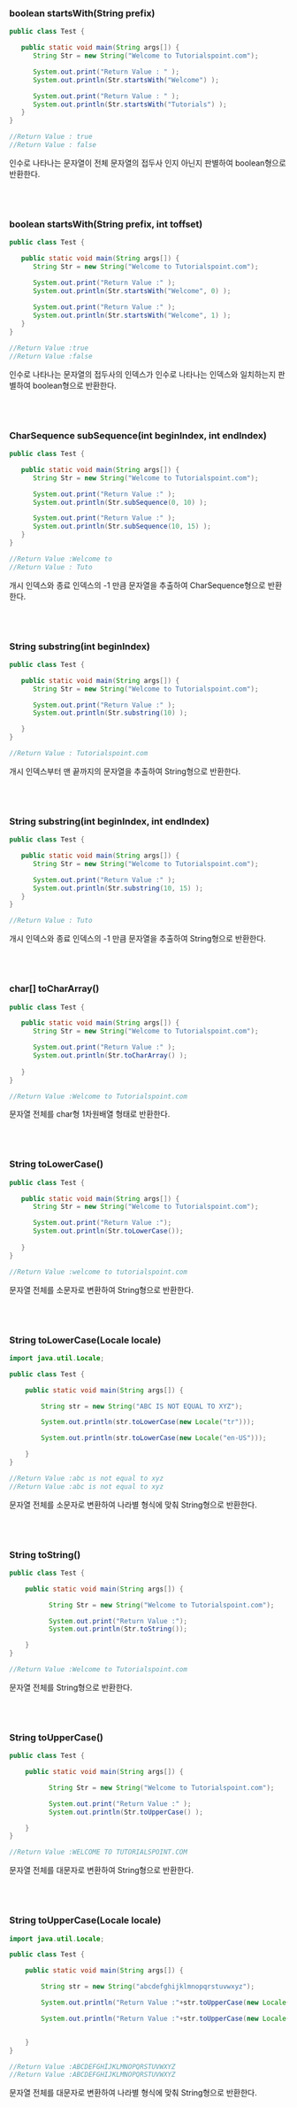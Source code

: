 ### boolean startsWith(String prefix)
```java
public class Test {

   public static void main(String args[]) {
      String Str = new String("Welcome to Tutorialspoint.com");

      System.out.print("Return Value : " );
      System.out.println(Str.startsWith("Welcome") );

      System.out.print("Return Value : " );
      System.out.println(Str.startsWith("Tutorials") );
   }
}

//Return Value : true
//Return Value : false
```
인수로 나타나는 문자열이 전체 문자열의 접두사 인지 아닌지 판별하여 boolean형으로 반환한다.

<br>
<br>

### boolean startsWith(String prefix, int toffset)
```java
public class Test {

   public static void main(String args[]) {
      String Str = new String("Welcome to Tutorialspoint.com");

      System.out.print("Return Value :" );
      System.out.println(Str.startsWith("Welcome", 0) );
      
      System.out.print("Return Value :" );
      System.out.println(Str.startsWith("Welcome", 1) );
   }
}

//Return Value :true
//Return Value :false
```
인수로 나타나는 문자열의 접두사의 인덱스가 인수로 나타나는 인덱스와 일치하는지 판별하여 boolean형으로 반환한다.

<br>
<br>

### CharSequence subSequence(int beginIndex, int endIndex)
```java
public class Test {

   public static void main(String args[]) {
      String Str = new String("Welcome to Tutorialspoint.com");

      System.out.print("Return Value :" );
      System.out.println(Str.subSequence(0, 10) );

      System.out.print("Return Value :" );
      System.out.println(Str.subSequence(10, 15) );
   }
}

//Return Value :Welcome to
//Return Value : Tuto
```
개시 인덱스와 종료 인덱스의 -1 만큼 문자열을 추출하여 CharSequence형으로 반환한다.

<br>
<br>

### String substring(int beginIndex)
```java
public class Test {

   public static void main(String args[]) {
      String Str = new String("Welcome to Tutorialspoint.com");

      System.out.print("Return Value :" );
      System.out.println(Str.substring(10) );

   }
}

//Return Value : Tutorialspoint.com
```
개시 인덱스부터 맨 끝까지의 문자열을 추출하여 String형으로 반환한다.

<br>
<br>

### String substring(int beginIndex, int endIndex)
```java
public class Test {

   public static void main(String args[]) {
      String Str = new String("Welcome to Tutorialspoint.com");

      System.out.print("Return Value :" );
      System.out.println(Str.substring(10, 15) );
   }
}

//Return Value : Tuto
```
개시 인덱스와 종료 인덱스의 -1 만큼 문자열을 추출하여 String형으로 반환한다.

<br>
<br>

### char[] toCharArray()
```java
public class Test {

   public static void main(String args[]) {
      String Str = new String("Welcome to Tutorialspoint.com");

      System.out.print("Return Value :" );
      System.out.println(Str.toCharArray() );
     
   }
}

//Return Value :Welcome to Tutorialspoint.com
```
문자열 전체를 char형 1차원배열 형태로 반환한다.

<br>
<br>

### String toLowerCase()
```java
public class Test {

   public static void main(String args[]) {
      String Str = new String("Welcome to Tutorialspoint.com");

      System.out.print("Return Value :");
      System.out.println(Str.toLowerCase());
      
   }
}

//Return Value :welcome to tutorialspoint.com
```
문자열 전체를 소문자로 변환하여 String형으로 반환한다.

<br>
<br>

### String toLowerCase(Locale locale)
```java
import java.util.Locale;

public class Test {

	public static void main(String args[]) {

		String str = new String("ABC IS NOT EQUAL TO XYZ");

		System.out.println(str.toLowerCase(new Locale("tr")));

		System.out.println(str.toLowerCase(new Locale("en-US")));

	}
}

//Return Value :abc ıs not equal to xyz
//Return Value :abc is not equal to xyz
```
문자열 전체를 소문자로 변환하여 나라별 형식에 맞춰 String형으로 반환한다.

<br>
<br>

###	String toString()
```java
public class Test {

	public static void main(String args[]) {

	      String Str = new String("Welcome to Tutorialspoint.com");

	      System.out.print("Return Value :");
	      System.out.println(Str.toString());

	}
}

//Return Value :Welcome to Tutorialspoint.com
```
문자열 전체를 String형으로 반환한다.

<br>
<br>

### String toUpperCase()
```java
public class Test {

	public static void main(String args[]) {

	      String Str = new String("Welcome to Tutorialspoint.com");

	      System.out.print("Return Value :" );
	      System.out.println(Str.toUpperCase() );

	}
}

//Return Value :WELCOME TO TUTORIALSPOINT.COM
```
문자열 전체를 대문자로 변환하여 String형으로 반환한다.

<br>
<br>

###	String toUpperCase(Locale locale)
```java
import java.util.Locale;

public class Test {

	public static void main(String args[]) {

		String str = new String("abcdefghijklmnopqrstuvwxyz");

		System.out.println("Return Value :"+str.toUpperCase(new Locale("tr")));

		System.out.println("Return Value :"+str.toUpperCase(new Locale("en-US")));


	}
}

//Return Value :ABCDEFGHİJKLMNOPQRSTUVWXYZ
//Return Value :ABCDEFGHIJKLMNOPQRSTUVWXYZ
```
문자열 전체를 대문자로 변환하여 나라별 형식에 맞춰 String형으로 반환한다.
